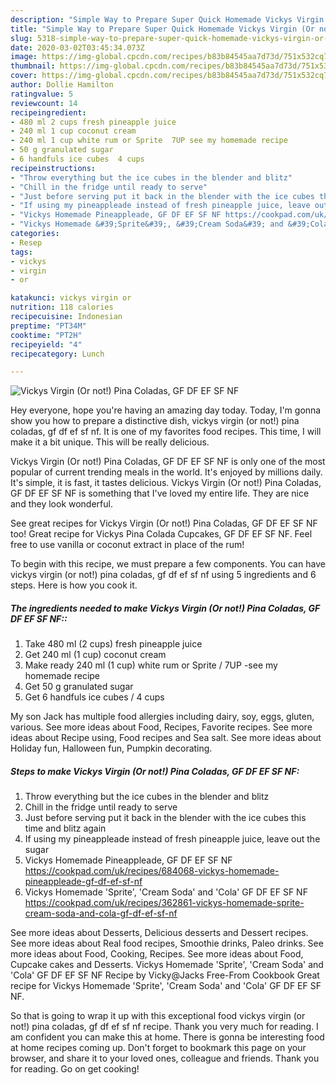 ```yaml
---
description: "Simple Way to Prepare Super Quick Homemade Vickys Virgin (Or not!) Pina Coladas, GF DF EF SF NF"
title: "Simple Way to Prepare Super Quick Homemade Vickys Virgin (Or not!) Pina Coladas, GF DF EF SF NF"
slug: 5318-simple-way-to-prepare-super-quick-homemade-vickys-virgin-or-not-pina-coladas-gf-df-ef-sf-nf
date: 2020-03-02T03:45:34.073Z
image: https://img-global.cpcdn.com/recipes/b83b84545aa7d73d/751x532cq70/vickys-virgin-or-not-pina-coladas-gf-df-ef-sf-nf-recipe-main-photo.jpg
thumbnail: https://img-global.cpcdn.com/recipes/b83b84545aa7d73d/751x532cq70/vickys-virgin-or-not-pina-coladas-gf-df-ef-sf-nf-recipe-main-photo.jpg
cover: https://img-global.cpcdn.com/recipes/b83b84545aa7d73d/751x532cq70/vickys-virgin-or-not-pina-coladas-gf-df-ef-sf-nf-recipe-main-photo.jpg
author: Dollie Hamilton
ratingvalue: 5
reviewcount: 14
recipeingredient:
- 480 ml 2 cups fresh pineapple juice
- 240 ml 1 cup coconut cream
- 240 ml 1 cup white rum or Sprite  7UP see my homemade recipe
- 50 g granulated sugar
- 6 handfuls ice cubes  4 cups
recipeinstructions:
- "Throw everything but the ice cubes in the blender and blitz"
- "Chill in the fridge until ready to serve"
- "Just before serving put it back in the blender with the ice cubes this time and blitz again"
- "If using my pineappleade instead of fresh pineapple juice, leave out the sugar"
- "Vickys Homemade Pineappleade, GF DF EF SF NF https://cookpad.com/uk/recipes/684068-vickys-homemade-pineappleade-gf-df-ef-sf-nf"
- "Vickys Homemade &#39;Sprite&#39;, &#39;Cream Soda&#39; and &#39;Cola&#39; GF DF EF SF NF https://cookpad.com/uk/recipes/362861-vickys-homemade-sprite-cream-soda-and-cola-gf-df-ef-sf-nf"
categories:
- Resep
tags:
- vickys
- virgin
- or

katakunci: vickys virgin or
nutrition: 118 calories
recipecuisine: Indonesian
preptime: "PT34M"
cooktime: "PT2H"
recipeyield: "4"
recipecategory: Lunch

---
```



![Vickys Virgin (Or not!) Pina Coladas, GF DF EF SF NF](https://img-global.cpcdn.com/recipes/b83b84545aa7d73d/751x532cq70/vickys-virgin-or-not-pina-coladas-gf-df-ef-sf-nf-recipe-main-photo.jpg)

Hey everyone, hope you're having an amazing day today. Today, I'm gonna show you how to prepare a distinctive dish, vickys virgin (or not!) pina coladas, gf df ef sf nf. It is one of my favorites food recipes. This time, I will make it a bit unique. This will be really delicious.

Vickys Virgin (Or not!) Pina Coladas, GF DF EF SF NF is only one of the most popular of current trending meals in the world. It's enjoyed by millions daily. It's simple, it is fast, it tastes delicious. Vickys Virgin (Or not!) Pina Coladas, GF DF EF SF NF is something that I've loved my entire life. They are nice and they look wonderful.

See great recipes for Vickys Virgin (Or not!) Pina Coladas, GF DF EF SF NF too! Great recipe for Vickys Pina Colada Cupcakes, GF DF EF SF NF. Feel free to use vanilla or coconut extract in place of the rum!


To begin with this recipe, we must prepare a few components. You can have vickys virgin (or not!) pina coladas, gf df ef sf nf using 5 ingredients and 6 steps. Here is how you cook it.

##### The ingredients needed to make Vickys Virgin (Or not!) Pina Coladas, GF DF EF SF NF::

1. Take 480 ml (2 cups) fresh pineapple juice
1. Get 240 ml (1 cup) coconut cream
1. Make ready 240 ml (1 cup) white rum or Sprite / 7UP -see my homemade recipe
1. Get 50 g granulated sugar
1. Get 6 handfuls ice cubes / 4 cups


My son Jack has multiple food allergies including dairy, soy, eggs, gluten, various. See more ideas about Food, Recipes, Favorite recipes. See more ideas about Recipe using, Food recipes and Sea salt. See more ideas about Holiday fun, Halloween fun, Pumpkin decorating. 

##### Steps to make Vickys Virgin (Or not!) Pina Coladas, GF DF EF SF NF:

1. Throw everything but the ice cubes in the blender and blitz
1. Chill in the fridge until ready to serve
1. Just before serving put it back in the blender with the ice cubes this time and blitz again
1. If using my pineappleade instead of fresh pineapple juice, leave out the sugar
1. Vickys Homemade Pineappleade, GF DF EF SF NF https://cookpad.com/uk/recipes/684068-vickys-homemade-pineappleade-gf-df-ef-sf-nf
1. Vickys Homemade &#39;Sprite&#39;, &#39;Cream Soda&#39; and &#39;Cola&#39; GF DF EF SF NF https://cookpad.com/uk/recipes/362861-vickys-homemade-sprite-cream-soda-and-cola-gf-df-ef-sf-nf


See more ideas about Desserts, Delicious desserts and Dessert recipes. See more ideas about Real food recipes, Smoothie drinks, Paleo drinks. See more ideas about Food, Cooking, Recipes. See more ideas about Food, Cupcake cakes and Desserts. Vickys Homemade &#39;Sprite&#39;, &#39;Cream Soda&#39; and &#39;Cola&#39; GF DF EF SF NF Recipe by Vicky@Jacks Free-From Cookbook Great recipe for Vickys Homemade &#39;Sprite&#39;, &#39;Cream Soda&#39; and &#39;Cola&#39; GF DF EF SF NF. 

So that is going to wrap it up with this exceptional food vickys virgin (or not!) pina coladas, gf df ef sf nf recipe. Thank you very much for reading. I am confident you can make this at home. There is gonna be interesting food at home recipes coming up. Don't forget to bookmark this page on your browser, and share it to your loved ones, colleague and friends. Thank you for reading. Go on get cooking!
